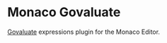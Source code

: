 # Monaco Govaluate

[Govaluate](https://github.com/Knetic/govaluate) expressions plugin for the Monaco Editor.
